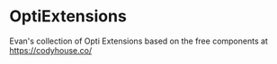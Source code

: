 # OptiExtensions

Evan's collection of Opti Extensions based on the free components at https://codyhouse.co/
